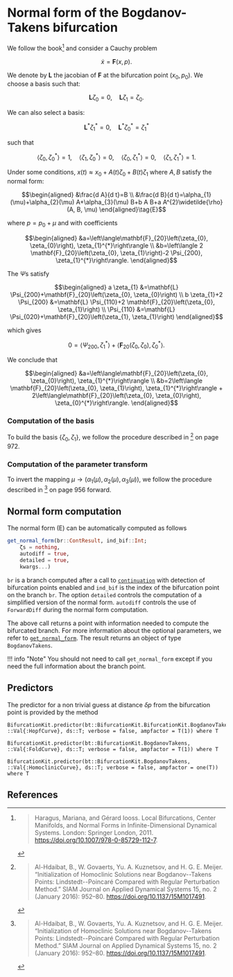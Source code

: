 # Normal form of the Bogdanov-Takens bifurcation

We follow the book[^Haragus] and consider a Cauchy problem

$$\dot x=\mathbf F(x,p).$$

We denote by $\mathbf L$ the jacobian of $\mathbf F$ at the bifurcation point $(x_0,p_0)$. We choose a basis such that:

$$\mathbf{L} \zeta_{0}=0, \quad \mathbf{L} \zeta_{1}=\zeta_{0}.$$

We can also select a basis:

$$\mathbf{L}^{*} \zeta_{1}^{*}=0, \quad \mathbf{L}^{*} \zeta_{0}^{*}=\zeta_{1}^{*}$$

such that

$$\left\langle\zeta_{0}, \zeta_{0}^{*}\right\rangle=1, \quad\left\langle\zeta_{1}, \zeta_{0}^{*}\right\rangle=0, \quad\left\langle\zeta_{0}, \zeta_{1}^{*}\right\rangle=0, \quad\left\langle\zeta_{1}, \zeta_{1}^{*}\right\rangle=1.$$

Under some conditions, $x(t)\approx x_0+A(t)\zeta_0 + B(t)\zeta_1$ where $A,B$ satisfy the normal form:

$$\begin{aligned}
&\frac{d A}{d t}=B \\
&\frac{d B}{d t}=\alpha_{1}(\mu)+\alpha_{2}(\mu) A+\alpha_{3}(\mu) B+b A B+a A^{2}\widetilde{\rho}(A, B, \mu)
\end{aligned}\tag{E}$$

where $p = p_0+\mu$ and with coefficients

$$\begin{aligned}
&a=\left\langle\mathbf{F}_{20}\left(\zeta_{0}, \zeta_{0}\right), \zeta_{1}^{*}\right\rangle \\
&b=\left\langle 2 \mathbf{F}_{20}\left(\zeta_{0}, \zeta_{1}\right)-2 \Psi_{200}, \zeta_{1}^{*}\right\rangle.
\end{aligned}$$

The $\Psi$s satisfy

$$\begin{aligned}
a \zeta_{1} &=\mathbf{L} \Psi_{200}+\mathbf{F}_{20}\left(\zeta_{0}, \zeta_{0}\right) \\
b \zeta_{1}+2 \Psi_{200} &=\mathbf{L} \Psi_{110}+2 \mathbf{F}_{20}\left(\zeta_{0}, \zeta_{1}\right) \\
\Psi_{110} &=\mathbf{L} \Psi_{020}+\mathbf{F}_{20}\left(\zeta_{1}, \zeta_{1}\right)
\end{aligned}$$

which gives

$$0=\left\langle\Psi_{200}, \zeta_{1}^{*}\right\rangle + \left\langle\mathbf{F}_{20}\left(\zeta_{0}, \zeta_{0}\right), \zeta_{0}^{*}\right\rangle.$$

We conclude that

$$\begin{aligned}
&a=\left\langle\mathbf{F}_{20}\left(\zeta_{0}, \zeta_{0}\right), \zeta_{1}^{*}\right\rangle \\
&b=2\left\langle  \mathbf{F}_{20}\left(\zeta_{0}, \zeta_{1}\right), \zeta_{1}^{*}\right\rangle + 2\left\langle\mathbf{F}_{20}\left(\zeta_{0}, \zeta_{0}\right), \zeta_{0}^{*}\right\rangle.
\end{aligned}$$


### Computation of the basis

To build the basis $\left\{\zeta_{0}, \zeta_{1}\right\}$, we follow the procedure described in [^AlHdaibat] on page 972.

### Computation of the parameter transform

To invert the mapping $\mu\to (\alpha_{1}(\mu),\alpha_{2}(\mu),\alpha_{3}(\mu))$, we follow the procedure described in [^AlHdaibat] on page 956 forward.

## Normal form computation

The normal form (E) can be automatically computed as follows

```julia
get_normal_form(br::ContResult, ind_bif::Int;
    ζs = nothing, 
    autodiff = true, 
    detailed = true,
    kwargs...)
```

`br` is a branch computed after a call to [`continuation`](@ref) with detection of bifurcation points enabled and `ind_bif` is the index of the bifurcation point on the branch `br`. The option `detailed` controls the computation of a simplified version of the normal form. `autodiff` controls the use of `ForwardDiff` during the normal form computation.


The above call returns a point with information needed to compute the bifurcated branch. For more information about the optional parameters, we refer to [`get_normal_form`](@ref). The result returns an object of type `BogdanovTakens`.

!!! info "Note"
    You should not need to call `get_normal_form` except if you need the full information about the branch point.


## Predictors

The predictor for a non trivial guess at distance $\delta p$ from the bifurcation point is provided by the method

```@docs
BifurcationKit.predictor(bt::BifurcationKit.BifurcationKit.BogdanovTakens, ::Val{:HopfCurve}, ds::T; verbose = false, ampfactor = T(1)) where T
```

```@docs
BifurcationKit.predictor(bt::BifurcationKit.BogdanovTakens, ::Val{:FoldCurve}, ds::T; verbose = false, ampfactor = T(1)) where T
```

```@docs
BifurcationKit.predictor(bt::BifurcationKit.BogdanovTakens, ::Val{:HomoclinicCurve}, ds::T; verbose = false, ampfactor = one(T)) where T
```

## References

[^Haragus]:> Haragus, Mariana, and Gérard Iooss. Local Bifurcations, Center Manifolds, and Normal Forms in Infinite-Dimensional Dynamical Systems. London: Springer London, 2011. https://doi.org/10.1007/978-0-85729-112-7.


[^AlHdaibat]:> Al-Hdaibat, B., W. Govaerts, Yu. A. Kuznetsov, and H. G. E. Meijer. “Initialization of Homoclinic Solutions near Bogdanov--Takens Points: Lindstedt--Poincaré Compared with Regular Perturbation Method.” SIAM Journal on Applied Dynamical Systems 15, no. 2 (January 2016): 952–80. https://doi.org/10.1137/15M1017491.
